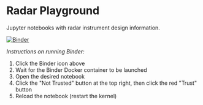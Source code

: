 # Radar Playground

Jupyter notebooks with radar instrument design information.

[![Binder](https://mybinder.org/badge.svg)](https://mybinder.org/v2/gh/blair3sat/radar-sandbox/master)

*Instructions on running Binder:*

1. Click the Binder icon above
2. Wait for the Binder Docker container to be launched
3. Open the desired notebook
4. Click the "Not Trusted" button at the top right, then click the red "Trust" button
5. Reload the notebook (restart the kernel)

